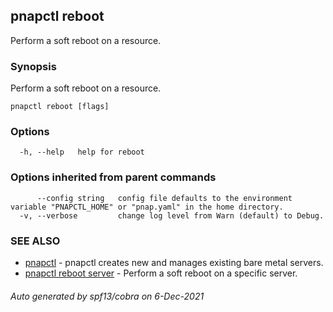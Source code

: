 ## pnapctl reboot

Perform a soft reboot on a resource.

### Synopsis

Perform a soft reboot on a resource.

```
pnapctl reboot [flags]
```

### Options

```
  -h, --help   help for reboot
```

### Options inherited from parent commands

```
      --config string   config file defaults to the environment variable "PNAPCTL_HOME" or "pnap.yaml" in the home directory.
  -v, --verbose         change log level from Warn (default) to Debug.
```

### SEE ALSO

* [pnapctl](pnapctl.md)	 - pnapctl creates new and manages existing bare metal servers.
* [pnapctl reboot server](pnapctl_reboot_server.md)	 - Perform a soft reboot on a specific server.

###### Auto generated by spf13/cobra on 6-Dec-2021
